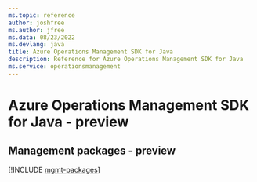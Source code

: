 ```yaml
---
ms.topic: reference
author: joshfree
ms.author: jfree
ms.data: 08/23/2022
ms.devlang: java
title: Azure Operations Management SDK for Java
description: Reference for Azure Operations Management SDK for Java
ms.service: operationsmanagement
---
```

# Azure Operations Management SDK for Java - preview

## Management packages - preview
[!INCLUDE [mgmt-packages](operations-management-mgmt-index.md)]